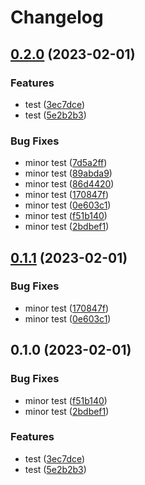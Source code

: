 # Changelog

## [0.2.0](https://github.com/KonsumGandalf/Rsds/compare/release-please-action-v0.1.1...release-please-action-v0.2.0) (2023-02-01)


### Features

* test ([3ec7dce](https://github.com/KonsumGandalf/Rsds/commit/3ec7dce39e942b45d1ab9caea87724403bff101c))
* test ([5e2b2b3](https://github.com/KonsumGandalf/Rsds/commit/5e2b2b3a97c9bd48ce5a01d82abcc633331f28f9))


### Bug Fixes

* minor test ([7d5a2ff](https://github.com/KonsumGandalf/Rsds/commit/7d5a2ffb852376223d1988fe9df3b46b11170267))
* minor test ([89abda9](https://github.com/KonsumGandalf/Rsds/commit/89abda972aae88afe6ff7f46a4464d6bf83a0304))
* minor test ([86d4420](https://github.com/KonsumGandalf/Rsds/commit/86d442002fdab291fd5602646a5182c1e5fb9919))
* minor test ([170847f](https://github.com/KonsumGandalf/Rsds/commit/170847f358c6725669ae615f1f1ac0298e78e543))
* minor test ([0e603c1](https://github.com/KonsumGandalf/Rsds/commit/0e603c1bd316f0f5333935ca222adf827925df0c))
* minor test ([f51b140](https://github.com/KonsumGandalf/Rsds/commit/f51b1405dd06cebc3156f2c30111cadf642015ed))
* minor test ([2bdbef1](https://github.com/KonsumGandalf/Rsds/commit/2bdbef1704faafbec32d7aad113289095d7fa7c5))

## [0.1.1](https://github.com/KonsumGandalf/Rsds/compare/v0.1.0...v0.1.1) (2023-02-01)


### Bug Fixes

* minor test ([170847f](https://github.com/KonsumGandalf/Rsds/commit/170847f358c6725669ae615f1f1ac0298e78e543))
* minor test ([0e603c1](https://github.com/KonsumGandalf/Rsds/commit/0e603c1bd316f0f5333935ca222adf827925df0c))

## 0.1.0 (2023-02-01)


### Bug Fixes

* minor test ([f51b140](https://github.com/KonsumGandalf/Rsds/commit/f51b1405dd06cebc3156f2c30111cadf642015ed))
* minor test ([2bdbef1](https://github.com/KonsumGandalf/Rsds/commit/2bdbef1704faafbec32d7aad113289095d7fa7c5))


### Features

* test ([3ec7dce](https://github.com/KonsumGandalf/Rsds/commit/3ec7dce39e942b45d1ab9caea87724403bff101c))
* test ([5e2b2b3](https://github.com/KonsumGandalf/Rsds/commit/5e2b2b3a97c9bd48ce5a01d82abcc633331f28f9))
